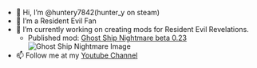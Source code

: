 - 👋 Hi, I’m @huntery7842(hunter_y on steam)
- 👀 I’m a Resident Evil Fan
- 🌱 I’m currently working on creating mods for Resident Evil Revelations.
   - Published mod: [Ghost Ship Nightmare beta 0.23](https://residentevilmodding.boards.net/thread/15581/mod-release-ghost-ship-nightmare)
   ![Ghost Ship Nightmare Image](https://i.imgur.com/92neDivl.jpg)
- 📫 Follow me at my [Youtube Channel](https://www.youtube.com/channel/UCDiwg4JiRn61zUUWm9Ye8tw)

<!---
huntery7842/huntery7842 is a ✨ special ✨ repository because its `README.md` (this file) appears on your GitHub profile.
You can click the Preview link to take a look at your changes.
--->
